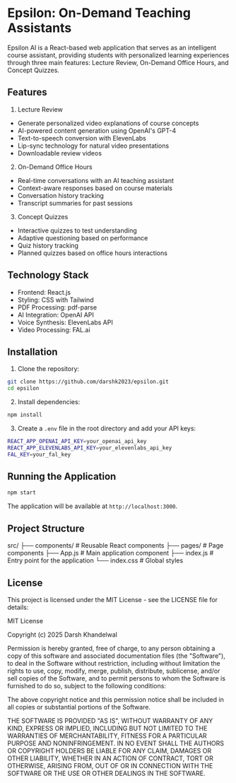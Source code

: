 # Epsilon: On-Demand Teaching Assistants

Epsilon AI is a React-based web application that serves as an intelligent course assistant, providing students with personalized learning experiences through three main features: Lecture Review, On-Demand Office Hours, and Concept Quizzes.

## Features

1. Lecture Review

- Generate personalized video explanations of course concepts
- AI-powered content generation using OpenAI's GPT-4
- Text-to-speech conversion with ElevenLabs
- Lip-sync technology for natural video presentations
- Downloadable review videos

2. On-Demand Office Hours

- Real-time conversations with an AI teaching assistant
- Context-aware responses based on course materials
- Conversation history tracking
- Transcript summaries for past sessions

3. Concept Quizzes

- Interactive quizzes to test understanding
- Adaptive questioning based on performance
- Quiz history tracking
- Planned quizzes based on office hours interactions

## Technology Stack

- Frontend: React.js
- Styling: CSS with Tailwind
- PDF Processing: pdf-parse
- AI Integration: OpenAI API
- Voice Synthesis: ElevenLabs API
- Video Processing: FAL.ai

## Installation

1. Clone the repository:

```bash
git clone https://github.com/darshk2023/epsilon.git
cd epsilon
```

2. Install dependencies:

```bash
npm install
```

3. Create a `.env` file in the root directory and add your API keys:

```bash
REACT_APP_OPENAI_API_KEY=your_openai_api_key
REACT_APP_ELEVENLABS_API_KEY=your_elevenlabs_api_key
FAL_KEY=your_fal_key
```

## Running the Application

```bash
npm start
```

The application will be available at `http://localhost:3000`.

## Project Structure

src/
├── components/ # Reusable React components
├── pages/ # Page components
├── App.js # Main application component
├── index.js # Entry point for the application
└── index.css # Global styles

## License

This project is licensed under the MIT License - see the LICENSE file for details:

MIT License

Copyright (c) 2025 Darsh Khandelwal

Permission is hereby granted, free of charge, to any person obtaining a copy
of this software and associated documentation files (the "Software"), to deal
in the Software without restriction, including without limitation the rights
to use, copy, modify, merge, publish, distribute, sublicense, and/or sell
copies of the Software, and to permit persons to whom the Software is
furnished to do so, subject to the following conditions:

The above copyright notice and this permission notice shall be included in all
copies or substantial portions of the Software.

THE SOFTWARE IS PROVIDED "AS IS", WITHOUT WARRANTY OF ANY KIND, EXPRESS OR
IMPLIED, INCLUDING BUT NOT LIMITED TO THE WARRANTIES OF MERCHANTABILITY,
FITNESS FOR A PARTICULAR PURPOSE AND NONINFRINGEMENT. IN NO EVENT SHALL THE
AUTHORS OR COPYRIGHT HOLDERS BE LIABLE FOR ANY CLAIM, DAMAGES OR OTHER
LIABILITY, WHETHER IN AN ACTION OF CONTRACT, TORT OR OTHERWISE, ARISING FROM,
OUT OF OR IN CONNECTION WITH THE SOFTWARE OR THE USE OR OTHER DEALINGS IN THE
SOFTWARE.
